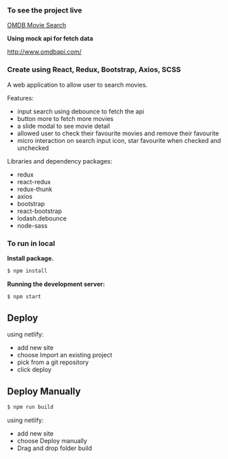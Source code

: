 ### To see  the project live

[OMDB Movie Search](https://chic-gelato-a47be7.netlify.app/)

**Using mock api for fetch data**

http://www.omdbapi.com/

### Create using React, Redux, Bootstrap, Axios, SCSS

A web application to allow user to search movies.

Features:

- input search using debounce to fetch the api
- button more to fetch more movies
- a slide modal to see movie detail
- allowed user to check their favourite movies and remove their favourite
- micro interaction on search input icon, star favourite when checked and unchecked

Libraries and dependency packages:

- redux
- react-redux
- redux-thunk 
- axios 
- bootstrap 
- react-bootstrap 
- lodash.debounce 
- node-sass


### To run in local

**Install package.**

```bash
$ npm install
```
**Running the development server:**

```bash
$ npm start
```

## Deploy

using netlify:
- add new site 
- choose Import an existing project 
- pick from a git repository
- click deploy


## Deploy Manually

```bash
$ npm run build
```

using netlify:
- add new site 
- choose Deploy manually 
- Drag and drop folder build 